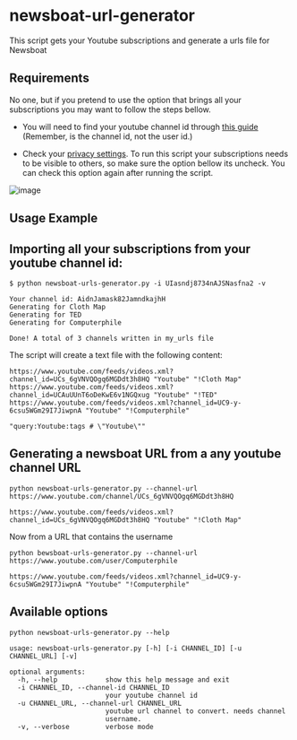 # newsboat-url-generator
This script gets your Youtube subscriptions and generate a urls file for Newsboat

## Requirements
No one, but if you pretend to use the option that brings all your subscriptions you may want to follow the steps bellow.

* You will need to find your youtube channel id through [this guide](https://support.google.com/youtube/answer/3250431?hl=en)
(Remember, is the channel id, not the user id.)

* Check your [privacy settings](https://www.youtube.com/account_privacy). To run this script your subscriptions needs to be visible to others, so make sure the option bellow its uncheck. You can check this option again after running the script.

![image](https://i.imgur.com/B30d1Ad.jpg)  

## Usage Example

## Importing all your subscriptions from your youtube channel id:

```
$ python newsboat-urls-generator.py -i UIasndj8734nAJSNasfna2 -v

Your channel id: AidnJamask82JamndkajhH 
Generating for Cloth Map
Generating for TED
Generating for Computerphile

Done! A total of 3 channels written in my_urls file
```

The script will create a text file with the following content:

```
https://www.youtube.com/feeds/videos.xml?channel_id=UCs_6gVNVQOgq6MGDdt3h8HQ "Youtube" "!Cloth Map"
https://www.youtube.com/feeds/videos.xml?channel_id=UCAuUUnT6oDeKwE6v1NGQxug "Youtube" "!TED"
https://www.youtube.com/feeds/videos.xml?channel_id=UC9-y-6csu5WGm29I7JiwpnA "Youtube" "!Computerphile"

"query:Youtube:tags # \"Youtube\""

```

## Generating a newsboat URL from a any youtube channel URL

```
python newsboat-urls-generator.py --channel-url https://www.youtube.com/channel/UCs_6gVNVQOgq6MGDdt3h8HQ

https://www.youtube.com/feeds/videos.xml?channel_id=UCs_6gVNVQOgq6MGDdt3h8HQ "Youtube" "!Cloth Map"
```

Now from a URL that contains the username

```
python bewsboat-urls-generator.py --channel-url https://www.youtube.com/user/Computerphile

https://www.youtube.com/feeds/videos.xml?channel_id=UC9-y-6csu5WGm29I7JiwpnA "Youtube" "!Computerphile"
```

## Available options

```
python newsboat-urls-generator.py --help

usage: newsboat-urls-generator.py [-h] [-i CHANNEL_ID] [-u CHANNEL_URL] [-v]

optional arguments:
  -h, --help            show this help message and exit
  -i CHANNEL_ID, --channel-id CHANNEL_ID
                        your youtube channel id
  -u CHANNEL_URL, --channel-url CHANNEL_URL
                        youtube url channel to convert. needs channel
                        username.
  -v, --verbose         verbose mode
```




